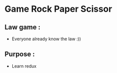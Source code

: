# Game Rock Paper Scissor

## Law game :
-  Everyone already know the law :)) 

## Purpose :
- Learn redux